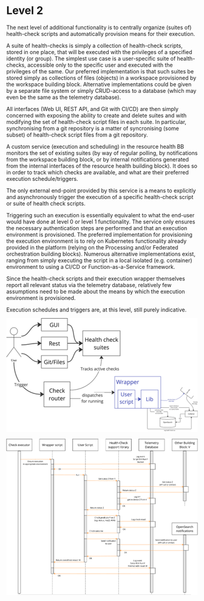 
# Level 2

The next level of additional functionality is to centrally organize (suites of) health-check scripts and automatically provision means for their execution.

A suite of health-checks is simply a collection of health-check scripts, stored in one place, that will be executed with the privileges of a specified identity (or group). The simplest use case is a user-specific suite of health-checks, accessible only to the specific user and executed with the privileges of the same.  Our preferred implementation is that such suites be stored simply as collections of files (objects) in a workspace provisioned by the workspace building block. Alternative implementations could be given by a separate file system or simply CRUD-access to a database (which may even be the same as the telemetry database).

All interfaces (Web UI, REST API, and Git with CI/CD) are then simply concerned with exposing the ability to create and delete suites and with modifying the set of health-check script files in each suite. In particular, synchronising from a git repository is a matter of syncronising (some subset) of health-check script files from a git repository. 

A custom service (execution and scheduling) in the resource health BB monitors the set of existing suites (by way of regular polling, by notifications from the workspace building block, or by internal notifications generated from the internal interfaces of the resource health building block). It does so in order to track which checks are available, and what are their preferred execution schedule/triggers.

The only external end-point provided by this service is a means to explicitly and asynchronously trigger the execution of a specific health-check script or suite of health check scripts.

Triggering such an execution is essentially equivalent to what the end-user would have done at level 0 or level 1 functionality. The service only ensures the necessary authentication steps are performed and that an execution environment is provisioned. The preferred implementation for provisioning the execution environment is to rely on Kubernetes functionality already provided in the platform (relying on the Processing and/or Federated orchestration building blocks). Numerous alternative implementations exist, ranging from simply executing the script in a local isolated (e.g. container) environment to using a CI/CD or Function-as-a-Service framework.

Since the health-check scripts and their execution wrapper themselves report all relevant status via the telemetry database, relatively few assumptions need to be made about the means by which the execution environment is provisioned.

Execution schedules and triggers are, at this level, still purely indicative.


![At level 2 health checks can be managed and executed in the Health BB](level-2.png)

![Sequence diagram of proposed check executor function](check-executor.png)